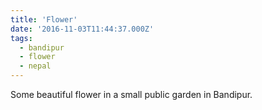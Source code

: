 ```yaml
---
title: 'Flower'
date: '2016-11-03T11:44:37.000Z'
tags:
  - bandipur
  - flower
  - nepal
---
```


Some beautiful flower in a small public garden in Bandipur.
